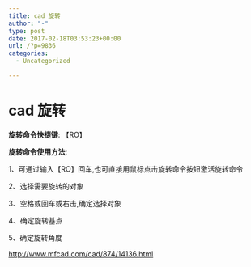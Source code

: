 ```yaml
---
title: cad 旋转
author: "-"
type: post
date: 2017-02-18T03:53:23+00:00
url: /?p=9836
categories:
  - Uncategorized

---
```

# cad 旋转
**旋转命令快捷键**: 【RO】

**旋转命令使用方法**: 

1、可通过输入【RO】回车,也可直接用鼠标点击旋转命令按钮激活旋转命令

2、选择需要旋转的对象

3、空格或回车或右击,确定选择对象

4、确定旋转基点

5、确定旋转角度


http://www.mfcad.com/cad/874/14136.html

